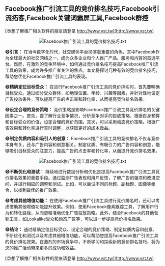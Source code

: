## **Facebook推广引流工具的竞价排名技巧,Facebook引流拓客,Facebook关键词霸屏工具,Facebook群控**

[😍想了解推广相关软件的朋友请登录 http://www.vst.tw](http://www.vst.tw)

 <center><img src="https://vst.tw/MP4/tuiguang/png/3.png" alt="Facebook推广引流工具的竞价排名技巧.txt"></center>

**😄引言：**
在当今数字化时代，社交媒体平台扮演着重要的角色，其中Facebook作为全球最大的社交网络之一，成为众多企业和个人推广产品、服务和内容的首选平台。然而，在激烈的竞争环境中，如何通过竞价排名技巧提高Facebook推广引流工具的效果，成为许多推广者关注的焦点。本文将探讨几种有效的竞价排名技巧，帮助您优化Facebook推广引流工具的表现。

**😄精确定位目标受众：**
在进行Facebook推广引流工具的竞价排名时，首先要明确目标受众。通过细分受众群体，如地理位置、年龄、兴趣等因素，并针对性地设定广告投放条件，可以提高广告的点击率和转化率，从而提高竞价排名效果。

**😄设定合理的竞价策略：**
竞价策略是影响Facebook推广引流工具竞价排名的关键因素之一。首先，要了解行业竞争情况，分析竞争对手的投放策略，根据自身预算和目标受众的价值，设定合理的竞价范围。其次，可以采用动态竞价策略，根据广告效果和转化率进行实时调整，以获取更好的成本效益。

**😄制定优质内容和吸引人的创意：**
Facebook推广引流工具的竞价排名不仅与竞价本身有关，还与广告内容和创意相关。制定优质、有吸引力的广告内容和创意，能够吸引目标受众的注意力，提高广告的点击率和转化率，从而提升竞价排名效果。

 <center><img src="https://vst.tw/MP4/tuiguang/png/1.png" alt="Facebook推广引流工具的竞价排名技巧.txt"></center>

**😄不断优化和测试：**
持续地进行数据分析和优化是提高Facebook推广引流工具竞价排名效果的重要手段。通过监测广告表现和用户反馈，了解广告的强项和改进空间，并进行相应的调整和测试。比如，可以尝试不同的标题、副标题、图像等组合，以找到最佳的推广效果。

**😄考虑其他增值功能：**
在使用Facebook推广引流工具进行竞价排名时，还可以考虑借助其他增值功能提升效果。例如，使用Facebook像素跟踪工具，了解用户行为和转化路径，从而更精准地优化广告投放策略。此外，结合Facebook的其他营销工具，如Lookalike受众和动态广告等，可以进一步提高竞价排名效果。

**😄结论：**
通过精确定位目标受众、设定合理的竞价策略、制定优质内容和创意、不断优化和测试以及考虑其他增值功能，可以帮助您提高Facebook推广引流工具的竞价排名效果。在激烈的市场竞争中，不断学习和探索新的竞价排名技巧，将为您的推广活动带来更多的成功和效益。

[😍想了解推广相关软件的朋友请登录 http://www.vst.tw](http://www.vst.tw)



